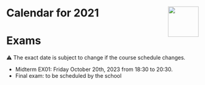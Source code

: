
# <img src="upf_logo.png" align="right" width="80"/>Calendar for 2021

# Exams

:warning: The exact date is subject to change if the course schedule changes.

* Midterm EX01: Friday October 20th, 2023 from 18:30 to 20:30.
* Final exam: to be scheduled by the school
